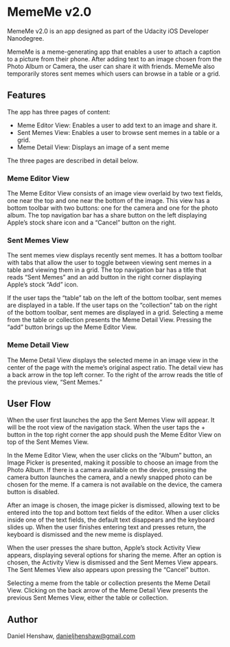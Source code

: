 # MemeMe v2.0

MemeMe v2.0 is an app designed as part of the Udacity iOS Developer Nanodegree.

MemeMe is a meme-generating app that enables a user to attach a caption to a picture from their phone. After adding text to an image chosen from the Photo Album or Camera, the user can share it with friends. MemeMe also temporarily stores sent memes which users can browse in a table or a grid.


## Features

The app has three pages of content:

- Meme Editor View: Enables a user to add text to an image and share it.
- Sent Memes View: Enables a user to browse sent memes in a table or a grid.
- Meme Detail View: Displays an image of a sent meme

The three pages are described in detail below.

### Meme Editor View
The Meme Editor View consists of an image view overlaid by two text fields, one near the top and one near the bottom of the image. This view has a bottom toolbar with two buttons: one for the camera and one for the photo album. The top navigation bar has a share button on the left displaying Apple’s stock share icon and a “Cancel” button on the right.

### Sent Memes View
The sent memes view displays recently sent memes. It has a bottom toolbar with tabs that allow the user to toggle between viewing sent memes in a table and viewing them in a grid. The top navigation bar has a title that reads “Sent Memes” and an add button in the right corner displaying Apple’s stock “Add” icon.

If the user taps the “table” tab on the left of the bottom toolbar, sent memes are displayed in a table. If the user taps on the “collection” tab on the right of the bottom toolbar, sent memes are displayed in a grid. Selecting a meme from the table or collection presents the Meme Detail View. Pressing the “add” button brings up the Meme Editor View.

### Meme Detail View
The Meme Detail View displays the selected meme in an image view in the center of the page with the meme’s original aspect ratio. The detail view has a back arrow in the top left corner. To the right of the arrow reads the title of the previous view, “Sent Memes.”


## User Flow
When the user first launches the app the Sent Memes View will appear. It will be the root view of the navigation stack. When the user taps the + button in the top right corner the app should push the Meme Editor View on top of the Sent Memes View.

In the Meme Editor View, when the user clicks on the “Album” button, an Image Picker is presented, making it possible to choose an image from the Photo Album. If there is a camera available on the device, pressing the camera button launches the camera, and a newly snapped photo can be chosen for the meme. If a camera is not available on the device, the camera button is disabled.

After an image is chosen, the image picker is dismissed, allowing text to be entered into the top and bottom text fields of the editor. When a user clicks inside one of the text fields, the default text disappears and the keyboard slides up. When the user finishes entering text and presses return, the keyboard is dismissed and the new meme is displayed.

When the user presses the share button, Apple’s stock Activity View appears, displaying several options for sharing the meme. After an option is chosen, the Activity View is dismissed and the Sent Memes View appears. The Sent Memes View also appears upon pressing the “Cancel” button.

Selecting a meme from the table or collection presents the Meme Detail View. Clicking on the  back arrow of the Meme Detail View presents the previous Sent Memes View, either the table or collection.


## Author

Daniel Henshaw, danieljhenshaw@gmail.com




